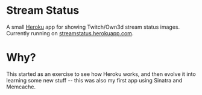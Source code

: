 # Stream Status

A small [Heroku](http://heroku.com/) app for showing Twitch/Own3d stream status images. Currently running on [streamstatus.herokuapp.com](http://streamstatus.herokuapp.com/).

# Why?

This started as an exercise to see how Heroku works, and then evolve it into learning some new stuff -- this was also my first app using Sinatra and Memcache.
